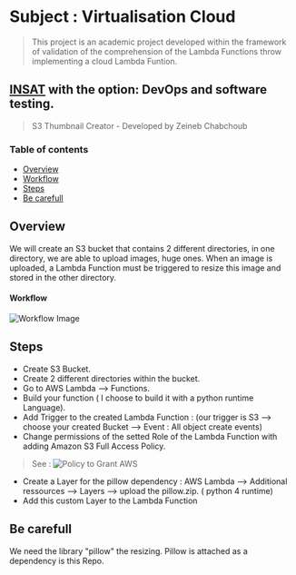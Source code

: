 # Subject : Virtualisation Cloud


> This project is an academic project developed within the framework of validation of the comprehension of the Lambda Functions throw implementing a cloud Lambda Funtion.

[INSAT](http://www.insat.rnu.tn) with the option: DevOps and software testing.
---

> S3 Thumbnail Creator - Developed by Zeineb Chabchoub

### Table of contents
- [Overview](#overview)
- [Workflow](#workflow)
- [Steps](#steps)
- [Be carefull](#becarefull)


## Overview
We will create an S3 bucket that contains 2 different directories, in one directory, we are able to upload images, huge  ones. When an image is uploaded, a Lambda Function must be triggered to resize this image and stored in the other directory. 

#### Workflow 

![Workflow Image](https://gccontent.blob.core.windows.net/gccontent/blogs/gcdocuments/20190121-create-a-thumbnail-image-using-documents-for-imaging/image3.png)


## Steps

- Create S3 Bucket.
- Create 2 different directories within the bucket.
- Go to AWS Lambda --> Functions.
- Build your function ( I choose to build it with a python runtime Language).
- Add Trigger to the created Lambda Function :  (our trigger is S3 --> choose your created Bucket  --> Event : All object create events)
- Change permissions of the setted Role of the Lambda Function with adding Amazon S3 Full Access Policy.

> See : ![Policy to Grant AWS](https://d2908q01vomqb2.cloudfront.net/22d200f8670dbdb3e253a90eee5098477c95c23d/2018/01/21/AR_Diagram_010418.png)


- Create a Layer for the pillow dependency : AWS Lambda --> Additional ressources --> Layers --> upload the pillow.zip. ( python 4 runtime)
- Add this custom Layer to the Lambda Function



## Be carefull
We need the library "pillow" the resizing. 
Pillow is attached as a dependency is this Repo. 